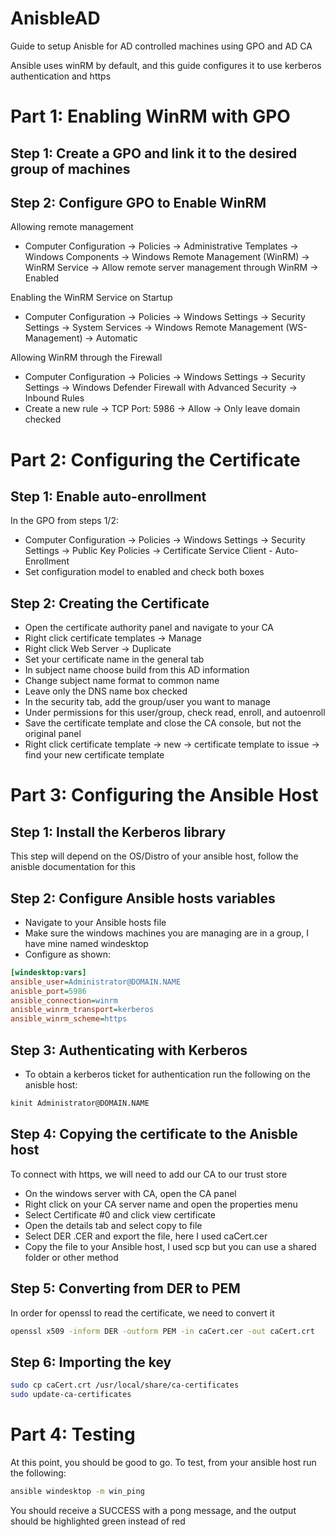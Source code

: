 # AnisbleAD
Guide to setup Anisble for AD controlled machines using GPO and AD CA

Ansible uses winRM by default, and this guide configures it to use kerberos authentication and https 

# Part 1: Enabling WinRM with GPO
## Step 1: Create a GPO and link it to the desired group of machines

## Step 2: Configure GPO to Enable WinRM
Allowing remote management
- Computer Configuration -> Policies -> Administrative Templates -> Windows Components -> Windows Remote Management (WinRM) -> WinRM Service -> Allow remote server management through WinRM -> Enabled

Enabling the WinRM Service on Startup
- Computer Configuration -> Policies -> Windows Settings -> Security Settings -> System Services -> Windows Remote Management (WS-Management) -> Automatic

Allowing WinRM through the Firewall
- Computer Configuration -> Policies -> Windows Settings -> Security Settings -> Windows Defender Firewall with Advanced Security -> Inbound Rules
- Create a new rule -> TCP Port: 5986 -> Allow -> Only leave domain checked

# Part 2: Configuring the Certificate
## Step 1: Enable auto-enrollment
In the GPO from steps 1/2:
- Computer Configuration -> Policies -> Windows Settings -> Security Settings -> Public Key Policies -> Certificate Service Client - Auto-Enrollment
- Set configuration model to enabled and check both boxes

## Step 2: Creating the Certificate
- Open the certificate authority panel and navigate to your CA
- Right click certificate templates -> Manage
- Right click Web Server -> Duplicate
- Set your certificate name in the general tab
- In subject name choose build from this AD information
- Change subject name format to common name
- Leave only the DNS name box checked
- In the security tab, add the group/user you want to manage
- Under permissions for this user/group, check read, enroll, and autoenroll
- Save the certificate template and close the CA console, but not the original panel
- Right click certificate template -> new -> certificate template to issue -> find your new certificate template

# Part 3: Configuring the Ansible Host
## Step 1: Install the Kerberos library
This step will depend on the OS/Distro of your ansible host, follow the anisble documentation for this

## Step 2: Configure Ansible hosts variables
- Navigate to your Ansible hosts file
- Make sure the windows machines you are managing are in a group, I have mine named windesktop
- Configure as shown:
```ini
[windesktop:vars]
ansible_user=Administrator@DOMAIN.NAME
anisble_port=5986
ansible_connection=winrm
anisble_winrm_transport=kerberos
ansible_winrm_scheme=https
```

## Step 3: Authenticating with Kerberos
- To obtain a kerberos ticket for authentication run the following on the anisble host:
```bash
kinit Administrator@DOMAIN.NAME
```

## Step 4: Copying the certificate to the Anisble host
To connect with https, we will need to add our CA to our trust store
- On the windows server with CA, open the CA panel
- Right click on your CA server name and open the properties menu
- Select Certificate #0 and click view certificate
- Open the details tab and select copy to file
- Select DER .CER and export the file, here I used caCert.cer
- Copy the file to your Ansible host, I used scp but you can use a shared folder or other method

## Step 5: Converting from DER to PEM
In order for openssl to read the certificate, we need to convert it
```bash
openssl x509 -inform DER -outform PEM -in caCert.cer -out caCert.crt
```

## Step 6: Importing the key
```bash
sudo cp caCert.crt /usr/local/share/ca-certificates
sudo update-ca-certificates
```

# Part 4: Testing
At this point, you should be good to go. To test, from your ansible host run the following:
```bash
ansible windesktop -m win_ping
```
You should receive a SUCCESS with a pong message, and the output should be highlighted green instead of red
